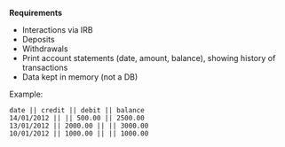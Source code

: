 **Requirements**
- Interactions via IRB
- Deposits
- Withdrawals
- Print account statements (date, amount, balance), showing history of transactions
- Data kept in memory (not a DB)

Example:
```
date || credit || debit || balance
14/01/2012 || || 500.00 || 2500.00
13/01/2012 || 2000.00 || || 3000.00
10/01/2012 || 1000.00 || || 1000.00
```
